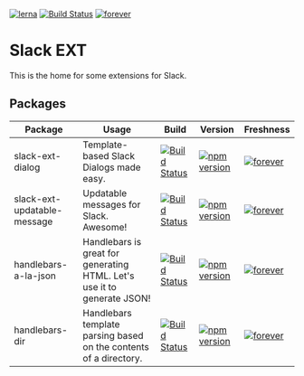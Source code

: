 [![lerna](https://img.shields.io/badge/maintained%20with-lerna-cc00ff.svg)](https://lerna.js.org/) [![Build Status](https://travis-ci.org/KeesCBakker/slack-ext.svg?branch=master)](https://travis-ci.org/KeesCBakker/slack-ext) [![forever](https://david-dm.org/KeesCBakker/slack-ext.svg)](https://david-dm.org/KeesCBakker/slack-ext)

# Slack EXT
This is the home for some extensions for Slack.

## Packages
| Package | Usage | Build | Version | Freshness |
|---------|-------|-------|---------|-----------|
| slack-ext-dialog | Template-based Slack Dialogs made easy. | [![Build Status](https://travis-ci.org/KeesCBakker/slack-ext.svg?branch=master)](https://travis-ci.org/KeesCBakker/slack-ext) | [![npm version](https://badge.fury.io/js/slack-ext-dialog.svg)](https://badge.fury.io/js/slack-ext-dialog) | [![forever](https://david-dm.org/KeesCBakker/slack-ext-dialog.svg)](https://david-dm.org/KeesCBakker/slack-ext-dialog) |
| slack-ext-updatable-message | Updatable messages for Slack. Awesome! | [![Build Status](https://travis-ci.org/KeesCBakker/slack-ext.svg?branch=master)](https://travis-ci.org/KeesCBakker/slack-ext) | [![npm version](https://badge.fury.io/js/slack-ext-updatable-message.svg)](https://badge.fury.io/js/slack-ext-updatable-message) | [![forever](https://david-dm.org/KeesCBakker/slack-ext-updatable-message.svg)](https://david-dm.org/KeesCBakker/slack-ext-updatable-message) |
| handlebars-a-la-json | Handlebars is great for generating HTML. Let's use it to generate JSON! | [![Build Status](https://travis-ci.org/KeesCBakker/slack-ext.svg?branch=master)](https://travis-ci.org/KeesCBakker/slack-ext) | [![npm version](https://badge.fury.io/js/handlebars-a-la-json.svg)](https://badge.fury.io/js/handlebars-a-la-json) | [![forever](https://david-dm.org/KeesCBakker/handlebars-a-la-json.svg)](https://david-dm.org/KeesCBakker/handlebars-a-la-json) |
| handlebars-dir | Handlebars template parsing based on the contents of a directory. | [![Build Status](https://travis-ci.org/KeesCBakker/slack-ext.svg?branch=master)](https://travis-ci.org/KeesCBakker/slack-ext) | [![npm version](https://badge.fury.io/js/handlebars-dir.svg)](https://badge.fury.io/js/handlebars-dir) | [![forever](https://david-dm.org/KeesCBakker/handlebars-dir.svg)](https://david-dm.org/KeesCBakker/handlebars-dir) |
